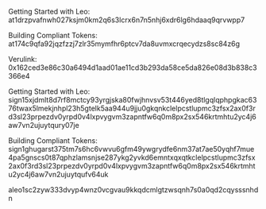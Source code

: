 Getting Started with Leo:
at1drzpvafnwh027ksjm0km2q6s3lcrx6n7n5nhj6xdr6lg6hdaaq9qrvwpp7

Building Compliant Tokens:
at174c9qfa92jqzfzzj7zlr35mymfhr6ptcv7da8uvmxcrqecydzs8sc84z6g

Verulink: 0x162ced3e86c30a6494d1aad01ae11cd3b293da58ce5da826e08d3b838c3366e4 

Getting Started with Leo:
sign15xjdmlt8d7rf8mctcy93yrgjska80fwjhnvsv53t446yed8tlgqlqphpgkac6376twax5lmekjnhpl23h5gtelk5aa944u9jju0gkqnkclelpcstlupmc3zfsx2ax0f3rd3sl23prpezdv0yrpd0v4lxpvygvm3zapntfw6q0m8px2sx546krtmhtu2yc4j6aw7vn2ujuytqury07je

Building Compliant Tokens:
sign1ghugarst375tm7s6hc6vwvu6gfm49ywgrydfe6nm37at7ae50yqhf7mue4pa5gnscs0t87qphzlamsnjse287ykg2yvkd6emntxqxqtkclelpcstlupmc3zfsx2ax0f3rd3sl23prpezdv0yrpd0v4lxpvygvm3zapntfw6q0m8px2sx546krtmhtu2yc4j6aw7vn2ujuytqufv64uk

aleo1sc2zyw333dvyp4wnz0vcgvau9kkqdcmlgtzwsqnh7s0a0qd2cqysssnhdn